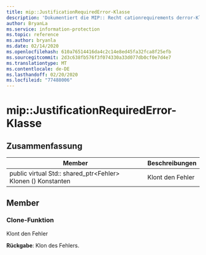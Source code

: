 ```yaml
---
title: mip::JustificationRequiredError-Klasse
description: 'Dokumentiert die MIP:: Recht cationrequirements derror-Klasse des Microsoft Information Protection (MIP) SDK.'
author: BryanLa
ms.service: information-protection
ms.topic: reference
ms.author: bryanla
ms.date: 02/14/2020
ms.openlocfilehash: 610a76514416da4c2c14e8ed45fa32fca8f25efb
ms.sourcegitcommit: 2d3c638fb576f3f074330a33d077db0cf0e7d4e7
ms.translationtype: MT
ms.contentlocale: de-DE
ms.lasthandoff: 02/20/2020
ms.locfileid: "77488006"
---
```

# <a name="class-mipjustificationrequirederror"></a>mip::JustificationRequiredError-Klasse 
  
## <a name="summary"></a>Zusammenfassung
 Member                        | Beschreibungen                                
--------------------------------|---------------------------------------------
public virtual Std:: shared_ptr\<Fehler\> Klonen () Konstanten  |  Klont den Fehler
  
## <a name="members"></a>Member
  
### <a name="clone-function"></a>Clone-Funktion
Klont den Fehler

  
**Rückgabe**: Klon des Fehlers.